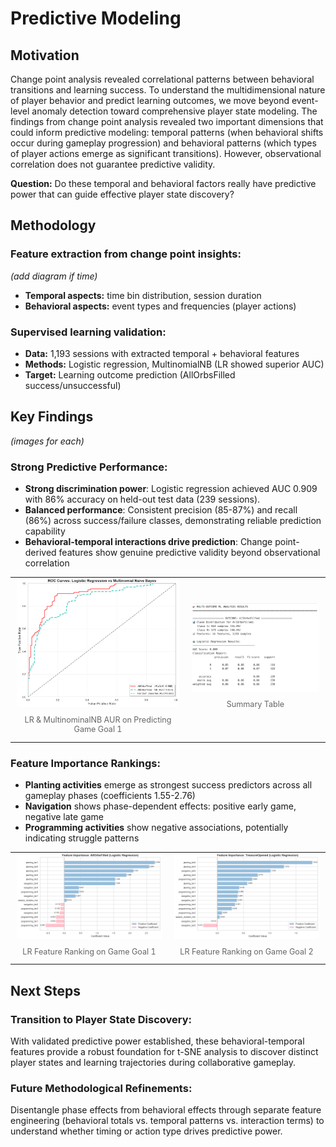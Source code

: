 # Predictive Modeling

## Motivation
Change point analysis revealed correlational patterns between behavioral transitions and learning success. To understand the multidimensional nature of player behavior and predict learning outcomes, we move beyond event-level anomaly detection toward comprehensive player state modeling. The findings from change point analysis revealed two important dimensions that could inform predictive modeling: temporal patterns (when behavioral shifts occur during gameplay progression) and behavioral patterns (which types of player actions emerge as significant transitions). However, observational correlation does not guarantee predictive validity.

**Question:** Do these temporal and behavioral factors really have predictive power that can guide effective player state discovery?

## Methodology

### Feature extraction from change point insights:
*(add diagram if time)*
- **Temporal aspects:** time bin distribution, session duration
- **Behavioral aspects:** event types and frequencies (player actions)

### Supervised learning validation:
- **Data:** 1,193 sessions with extracted temporal + behavioral features
- **Methods:** Logistic regression, MultinomialNB (LR showed superior AUC)
- **Target:** Learning outcome prediction (AllOrbsFilled success/unsuccessful)

## Key Findings
*(images for each)*

### Strong Predictive Performance:
- **Strong discrimination power**: Logistic regression achieved AUC 0.909 with 86% accuracy on held-out test data (239 sessions).
- **Balanced performance**: Consistent precision (85-87%) and recall (86%) across success/failure classes, demonstrating reliable prediction capability
- **Behavioral-temporal interactions drive prediction**: Change point-derived features show genuine predictive validity beyond observational correlation
<table style="width: 100%; border: none; border-collapse: collapse;">
  <tr>
    <td style="width: 50%; padding: 0 10px; border: none; text-align: center;">
      <img src="../assets/imagess/phase1.5-2-methods-AO-auc.png" alt="AUC Plot with 2 Methods" style="width: 100%; max-width: 400px;">
      <p style="font-size: 0.9em; color: #666; margin-top: 10px;"> LR & MultinominalNB AUR on Predicting Game Goal 1 </p>
    </td>
    <td style="width: 40%; padding: 0 10px; border: none; text-align: center;">
      <img src="../assets/imagess/phase1.5-new-LR-sum-table.png" alt="Summary Table" style="width: 100%; max-width: 400px;">
      <p style="font-size: 0.9em; color: #666; margin-top: 10px;"> Summary Table</p>
    </td>
  </tr>
</table>

### Feature Importance Rankings:
- **Planting activities** emerge as strongest success predictors across all gameplay phases (coefficients 1.55-2.76)
- **Navigation** shows phase-dependent effects: positive early game, negative late game
- **Programming activities** show negative associations, potentially indicating struggle patterns
<table style="width: 100%; border: none; border-collapse: collapse;">
  <tr>
    <td style="width: 50%; padding: 0 10px; border: none; text-align: center;">
      <img src="../assets/imagess/phase1.5-LR-AO-coefficients.png" alt="LR Coefficient Bar Chart on AO" style="width: 100%; max-width: 400px;">
      <p style="font-size: 0.9em; color: #666; margin-top: 10px;">LR Feature Ranking on Game Goal 1</p>
    </td>
    <td style="width: 50%; padding: 0 10px; border: none; text-align: center;">
      <img src="../assets/imagess/phase1.5-LR-TO-coefficients.png" alt="LR Coefficient Bar Chart on TO" style="width: 100%; max-width: 400px;">
      <p style="font-size: 0.9em; color: #666; margin-top: 10px;">LR Feature Ranking on Game Goal 2</p>
    </td>
  </tr>
</table>

## Next Steps

### Transition to Player State Discovery:
With validated predictive power established, these behavioral-temporal features provide a robust foundation for t-SNE analysis to discover distinct player states and learning trajectories during collaborative gameplay.

### Future Methodological Refinements:
Disentangle phase effects from behavioral effects through separate feature engineering (behavioral totals vs. temporal patterns vs. interaction terms) to understand whether timing or action type drives predictive power.
